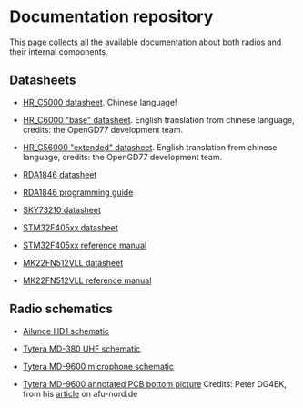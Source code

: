 # Documentation repository

This page collects all the available documentation about both radios and their internal components.

## Datasheets

* [HR_C5000 datasheet](../docs/chips/HR_C5000.pdf). Chinese language!
* [HR_C6000 "base" datasheet](docs/chips/HR_C6000_minimal.pdf). English translation from chinese language, credits: the OpenGD77 development team.
* [HR_C56000 "extended" datasheet](docs/chips/HR_C6000_translated.pdf). English translation from chinese language, credits: the OpenGD77 development team.


* [RDA1846 datasheet](docs/chips/RDA1846_datasheet.pdf)
* [RDA1846 programming guide](docs/chips/RDA1846_programming_guide.pdf)
* [SKY73210 datasheet](docs/chips/SKY72310.pdf)


* [STM32F405xx datasheet](https://www.st.com/resource/en/datasheet/dm00037051.pdf)
* [STM32F405xx reference manual](https://www.st.com/resource/en/reference_manual/dm00031020-stm32f405-415-stm32f407-417-stm32f427-437-and-stm32f429-439-advanced-arm-based-32-bit-mcus-stmicroelectronics.pdf)
* [MK22FN512VLL datasheet](https://www.nxp.com/docs/en/data-sheet/K22P121M120SF7.pdf)
* [MK22FN512VLL reference manual](docs/chips/MK22FN512_refman.pdf)

## Radio schematics

* [Ailunce HD1 schematic](docs/targets/Ailunce_HD1_schematic.pdf)


* [Tytera MD-380 UHF schematic](docs/targets/MD380_UHF_schematic.pdf)


* [Tytera MD-9600 microphone schematic](docs/targets/MD9600_mic_schematic.pdf)
* [Tytera MD-9600 annotated PCB bottom picture](docs/targets/MD9600_bottom_annotated.jpeg) Credits: Peter DG4EK, from his [article](https://afu-nord.de/rt90-mod2) on afu-nord.de
